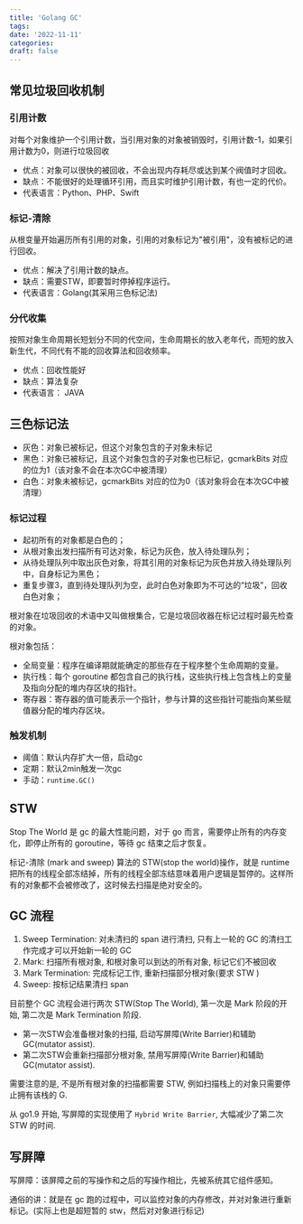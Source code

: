 ```yaml
---
title: 'Golang GC'
tags:
date: '2022-11-11'
categories:
draft: false
---
```


## 常见垃圾回收机制

### 引用计数

对每个对象维护一个引用计数，当引用对象的对象被销毁时，引用计数-1，如果引用计数为0，则进行垃圾回收
- 优点：对象可以很快的被回收，不会出现内存耗尽或达到某个阀值时才回收。
- 缺点：不能很好的处理循环引用，而且实时维护引用计数，有也一定的代价。
- 代表语言：Python、PHP、Swift

### 标记-清除
从根变量开始遍历所有引用的对象，引用的对象标记为"被引用"，没有被标记的进行回收。

- 优点：解决了引用计数的缺点。
- 缺点：需要STW，即要暂时停掉程序运行。
- 代表语言：Golang(其采用三色标记法)
### 分代收集
按照对象生命周期长短划分不同的代空间，生命周期长的放入老年代，而短的放入新生代，不同代有不能的回收算法和回收频率。

- 优点：回收性能好
- 缺点：算法复杂
- 代表语言： JAVA

## 三色标记法

- 灰色：对象已被标记，但这个对象包含的子对象未标记
- 黑色：对象已被标记，且这个对象包含的子对象也已标记，gcmarkBits 对应的位为1（该对象不会在本次GC中被清理）
- 白色：对象未被标记，gcmarkBits 对应的位为0（该对象将会在本次GC中被清理）

### 标记过程

- 起初所有的对象都是白色的；
- 从根对象出发扫描所有可达对象，标记为灰色，放入待处理队列；
- 从待处理队列中取出灰色对象，将其引用的对象标记为灰色并放入待处理队列中，自身标记为黑色；
- 重复步骤3，直到待处理队列为空，此时白色对象即为不可达的“垃圾”，回收白色对象；

根对象在垃圾回收的术语中又叫做根集合，它是垃圾回收器在标记过程时最先检查的对象。

根对象包括：

- 全局变量：程序在编译期就能确定的那些存在于程序整个生命周期的变量。
- 执行栈：每个 goroutine 都包含自己的执行栈，这些执行栈上包含栈上的变量及指向分配的堆内存区块的指针。
- 寄存器：寄存器的值可能表示一个指针，参与计算的这些指针可能指向某些赋值器分配的堆内存区块。

### 触发机制

- 阈值：默认内存扩大一倍，启动gc
- 定期：默认2min触发一次gc
- 手动：`runtime.GC()`

## STW

Stop The World 是 gc 的最大性能问题，对于 go 而言，需要停止所有的内存变化，即停止所有的 goroutine，等待 gc 结束之后才恢复。

标记-清除 (mark and sweep) 算法的 STW(stop the world)操作，就是 runtime 把所有的线程全部冻结掉，所有的线程全部冻结意味着用户逻辑是暂停的。这样所有的对象都不会被修改了，这时候去扫描是绝对安全的。

## GC 流程

1. Sweep Termination: 对未清扫的 span 进行清扫, 只有上一轮的 GC 的清扫工作完成才可以开始新一轮的 GC
2. Mark: 扫描所有根对象, 和根对象可以到达的所有对象, 标记它们不被回收
3. Mark Termination: 完成标记工作, 重新扫描部分根对象(要求 STW )
4. Sweep: 按标记结果清扫 span

目前整个 GC 流程会进行两次 STW(Stop The World), 第一次是 Mark 阶段的开始, 第二次是 Mark Termination 阶段.

- 第一次STW会准备根对象的扫描, 启动写屏障(Write Barrier)和辅助 GC(mutator assist).
- 第二次STW会重新扫描部分根对象, 禁用写屏障(Write Barrier)和辅助 GC(mutator assist).

需要注意的是, 不是所有根对象的扫描都需要 STW, 例如扫描栈上的对象只需要停止拥有该栈的 G.

从 go1.9 开始, 写屏障的实现使用了 `Hybrid Write Barrier`, 大幅减少了第二次 STW 的时间.


## 写屏障

写屏障：该屏障之前的写操作和之后的写操作相比，先被系统其它组件感知。

通俗的讲：就是在 gc 跑的过程中，可以监控对象的内存修改，并对对象进行重新标记。(实际上也是超短暂的 stw，然后对对象进行标记)
